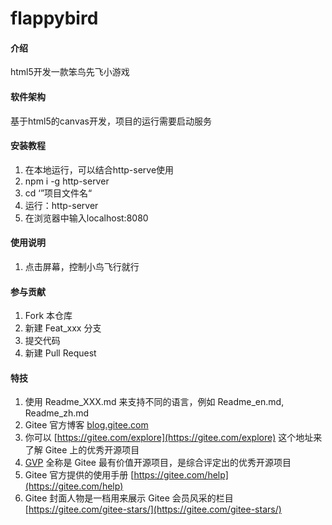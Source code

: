 # flappybird

#### 介绍
html5开发一款笨鸟先飞小游戏

#### 软件架构
基于html5的canvas开发，项目的运行需要启动服务


#### 安装教程

1.  在本地运行，可以结合http-serve使用
2.  npm i -g http-server
3.  cd ‘”项目文件名“ 
4.  运行：http-server
5.  在浏览器中输入localhost:8080

#### 使用说明

1.  点击屏幕，控制小鸟飞行就行

#### 参与贡献

1.  Fork 本仓库
2.  新建 Feat_xxx 分支
3.  提交代码
4.  新建 Pull Request


#### 特技

1.  使用 Readme\_XXX.md 来支持不同的语言，例如 Readme\_en.md, Readme\_zh.md
2.  Gitee 官方博客 [blog.gitee.com](https://blog.gitee.com)
3.  你可以 [https://gitee.com/explore](https://gitee.com/explore) 这个地址来了解 Gitee 上的优秀开源项目
4.  [GVP](https://gitee.com/gvp) 全称是 Gitee 最有价值开源项目，是综合评定出的优秀开源项目
5.  Gitee 官方提供的使用手册 [https://gitee.com/help](https://gitee.com/help)
6.  Gitee 封面人物是一档用来展示 Gitee 会员风采的栏目 [https://gitee.com/gitee-stars/](https://gitee.com/gitee-stars/)
